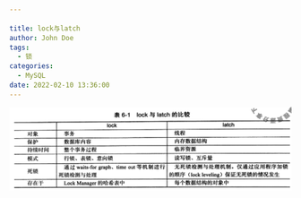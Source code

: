 ```yaml
---

title: lock与latch
author: John Doe
tags:
  - 锁
categories:
  - MySQL
date: 2022-02-10 13:36:00
---
```



 ![upload successful](../images/pasted-96.png)
 